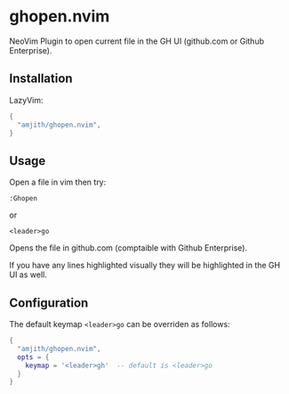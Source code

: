 # ghopen.nvim
 
NeoVim Plugin to open current file in the GH UI (github.com or Github Enterprise).

## Installation

LazyVim:

```lua
{
  "amjith/ghopen.nvim",
}
```

## Usage

Open a file in vim then try:

```
:Ghopen
```

or 

`<leader>go`

Opens the file in github.com (comptaible with Github Enterprise).

If you have any lines highlighted visually they will be highlighted in the GH UI as well.

## Configuration

The default keymap `<leader>go` can be overriden as follows:

```lua
{
  "amjith/ghopen.nvim",
  opts = {
    keymap = '<leader>gh'  -- default is <leader>go
  }
}
